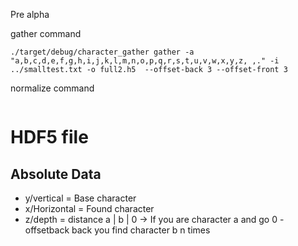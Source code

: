 Pre alpha

gather command
```
./target/debug/character_gather gather -a "a,b,c,d,e,f,g,h,i,j,k,l,m,n,o,p,q,r,s,t,u,v,w,x,y,z, ,." -i ../smalltest.txt -o full2.h5  --offset-back 3 --offset-front 3
```
normalize command

```

```

# HDF5 file
## Absolute Data
- y/vertical = Base character
- x/Horizontal = Found character
- z/depth = distance
a | b | 0 -> If you are character a and go 0 - offsetback back you find character b n times
